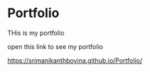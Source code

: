 # Portfolio




THis is my portfolio

open this link to see my portfolio

https://srimanikanthboyina.github.io/Portfolio/
